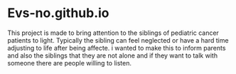 # Evs-no.github.io
This project is made to bring attention to the siblings of pediatric cancer patients to light. Typically the sibling can feel neglected or have a hard time adjusting to life after being affecte. i wanted to make this to inform parents and also the siblings that they are not alone and if they want to talk with someone there are people willing to listen.
